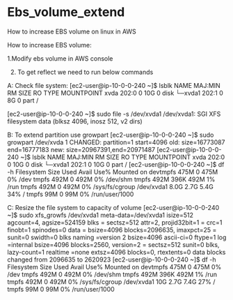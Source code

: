 # Ebs_volume_extend
How to increase EBS volume on linux in AWS

How to increase EBS volume:

1.Modify ebs volume in AWS console

2. To get reflect we need to run below commands

A:  Check file system:
[ec2-user@ip-10-0-0-240 ~]$ lsblk
NAME    MAJ:MIN RM SIZE RO TYPE MOUNTPOINT
xvda    202:0    0  10G  0 disk
└─xvda1 202:1    0   8G  0 part /

[ec2-user@ip-10-0-0-240 ~]$ sudo file -s /dev/xvda1
/dev/xvda1: SGI XFS filesystem data (blksz 4096, inosz 512, v2 dirs)


B:  To extend partition use growpart
[ec2-user@ip-10-0-0-240 ~]$ sudo growpart /dev/xvda 1
CHANGED: partition=1 start=4096 old: size=16773087 end=16777183 new: size=20967391,end=20971487
[ec2-user@ip-10-0-0-240 ~]$ lsblk
NAME    MAJ:MIN RM SIZE RO TYPE MOUNTPOINT
xvda    202:0    0  10G  0 disk
└─xvda1 202:1    0  10G  0 part /
[ec2-user@ip-10-0-0-240 ~]$ df -h
Filesystem      Size  Used Avail Use% Mounted on
devtmpfs        475M     0  475M   0% /dev
tmpfs           492M     0  492M   0% /dev/shm
tmpfs           492M  396K  492M   1% /run
tmpfs           492M     0  492M   0% /sys/fs/cgroup
/dev/xvda1      8.0G  2.7G  5.4G  34% /
tmpfs            99M     0   99M   0% /run/user/1000


C:  Resize the file system to capacity of volume
[ec2-user@ip-10-0-0-240 ~]$ sudo xfs_growfs /dev/xvda1
meta-data=/dev/xvda1             isize=512    agcount=4, agsize=524159 blks
         =                       sectsz=512   attr=2, projid32bit=1
         =                       crc=1        finobt=1 spinodes=0
data     =                       bsize=4096   blocks=2096635, imaxpct=25
         =                       sunit=0      swidth=0 blks
naming   =version 2              bsize=4096   ascii-ci=0 ftype=1
log      =internal               bsize=4096   blocks=2560, version=2
         =                       sectsz=512   sunit=0 blks, lazy-count=1
realtime =none                   extsz=4096   blocks=0, rtextents=0
data blocks changed from 2096635 to 2620923
[ec2-user@ip-10-0-0-240 ~]$ df -h
Filesystem      Size  Used Avail Use% Mounted on
devtmpfs        475M     0  475M   0% /dev
tmpfs           492M     0  492M   0% /dev/shm
tmpfs           492M  396K  492M   1% /run
tmpfs           492M     0  492M   0% /sys/fs/cgroup
/dev/xvda1       10G  2.7G  7.4G  27% /
tmpfs            99M     0   99M   0% /run/user/1000
